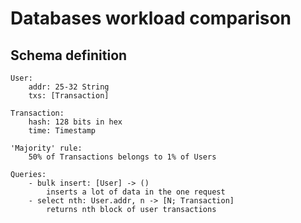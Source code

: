 # Databases workload comparison

## Schema definition

```schema
User:
    addr: 25-32 String
    txs: [Transaction]

Transaction:
    hash: 128 bits in hex
    time: Timestamp

'Majority' rule:
    50% of Transactions belongs to 1% of Users

Queries:
    - bulk insert: [User] -> ()
        inserts a lot of data in the one request
    - select nth: User.addr, n -> [N; Transaction]
        returns nth block of user transactions
```